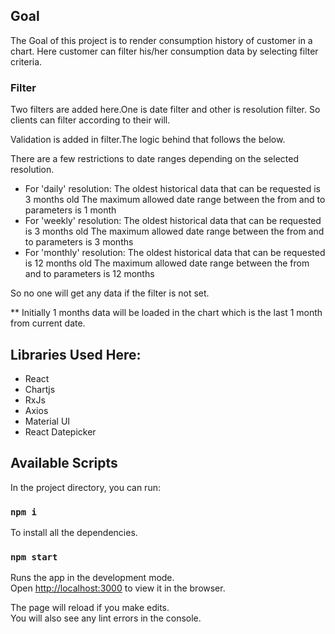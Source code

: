 ## Goal
The Goal of this project is to render consumption history of customer in a chart.
Here customer can filter his/her consumption data by selecting filter criteria.

### Filter
Two filters are added here.One is date filter and other is resolution filter. So clients can filter according to their will.

Validation is added in filter.The logic behind that follows the below.

There are a few restrictions to date ranges depending on the selected resolution.

* For 'daily' resolution:
The oldest historical data that can be requested is 3 months old
The maximum allowed date range between the from and to parameters is 1 month
* For 'weekly' resolution:
The oldest historical data that can be requested is 3 months old
The maximum allowed date range between the from and to parameters is 3 months
* For 'monthly' resolution:
The oldest historical data that can be requested is 12 months old
The maximum allowed date range between the from and to parameters is 12 months

So no one will get any data if the filter is not set.

** Initially 1 months data will be loaded in the chart which is the last 1 month from current date.

## Libraries Used Here:
* React
* Chartjs
* RxJs
* Axios
* Material UI
* React Datepicker

## Available Scripts

In the project directory, you can run:

### `npm i`

To install all the dependencies.

### `npm start`

Runs the app in the development mode.<br />
Open [http://localhost:3000](http://localhost:3000) to view it in the browser.

The page will reload if you make edits.<br />
You will also see any lint errors in the console.

